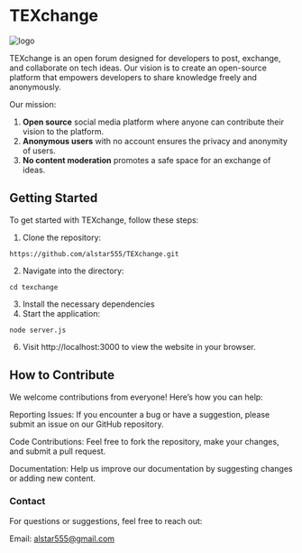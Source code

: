 # TEXchange
![logo](https://github.com/user-attachments/assets/c7f88188-500e-4ec3-a8d5-cb930a0f2705)

TEXchange is an open forum designed for developers to post, exchange, and collaborate on tech ideas. Our vision is to create an open-source platform that empowers developers to share knowledge freely and anonymously.

Our mission:
1) **Open source** social media platform where anyone can contribute their vision to the platform.
2) **Anonymous users** with no account ensures the privacy and anonymity of users.
3) **No content moderation** promotes a safe space for an exchange of ideas.

## Getting Started
To get started with TEXchange, follow these steps:

1. Clone the repository:

```https://github.com/alstar555/TEXchange.git```

2. Navigate into the directory:

```cd texchange```

3. Install the necessary dependencies
4. Start the application:
   
```node server.js```

6. Visit http://localhost:3000 to view the website in your browser.

## How to Contribute
We welcome contributions from everyone! Here’s how you can help:

Reporting Issues: If you encounter a bug or have a suggestion, please submit an issue on our GitHub repository.

Code Contributions: Feel free to fork the repository, make your changes, and submit a pull request.

Documentation: Help us improve our documentation by suggesting changes or adding new content.

### Contact
For questions or suggestions, feel free to reach out:

Email: alstar555@gmail.com
